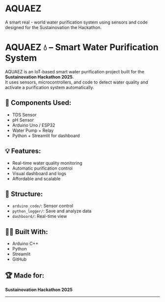 # AQUAEZ
A smart real - world water purification system using sensors and code designed for the Sustainovation the Hackathon.


# AQUAEZ 💧 – Smart Water Purification System

AQUAEZ is an IoT-based smart water purification project built for the **Sustainovation Hackathon 2025**.  
It uses sensors, microcontrollers, and code to detect water quality and activate a purification system automatically.

## 🔧 Components Used:
- TDS Sensor
- pH Sensor
- Arduino Uno / ESP32
- Water Pump + Relay
- Python + Streamlit for dashboard

## 💡 Features:
- Real-time water quality monitoring
- Automatic purification control
- Visual dashboard and logs
- Affordable and scalable

## 📁 Structure:
- `arduino_code/`: Sensor control
- `python_logger/`: Save and analyze data
- `dashboard/`: Real-time view

## 👩‍💻 Built With:
- Arduino C++
- Python
- Streamlit
- GitHub

## 🏆 Made for:
**Sustainovation Hackathon 2025**

---

